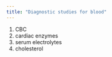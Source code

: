 ```yaml
---
title: "Diagnostic studies for blood"
---
```

1) CBC
2) cardiac enzymes
3) serum electrolytes
4) cholesterol

